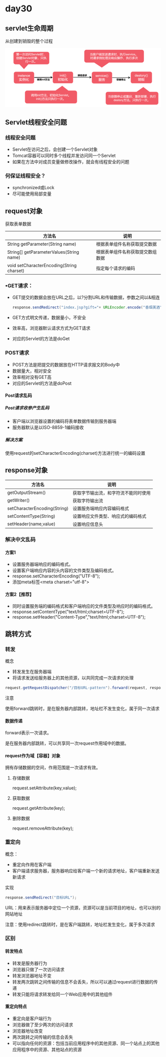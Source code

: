 # day30

## servlet生命周期

从创建到销毁的整个过程

![image-20230828170431762](./img/image-20230828170431762.png)

## Servlet线程安全问题

### 线程安全问题

- Servlet在访问之后，会创建一个Servlet对象
- Tomcat容器可以同时多个线程并发访问同一个Servlet
- 如果在方法中对成员变量做修改操作，就会有线程安全的问题

### 何保证线程安全？

- synchronized或Lock
- 尽可能使用局部变量

## request对象

获取表单数据

| **方法名**                                 | **说明**                         |
| ------------------------------------------ | -------------------------------- |
| String  getParameter(String name)          | 根据表单组件名称获取提交数据     |
| String[]  getParameterValues(String name)  | 根据表单组件名称获取提交数组数据 |
| void  setCharacterEncoding(String charset) | 指定每个请求的编码               |

### •GET请求：

- GET提交的数据会放在URL之后，以?分割URL和传输数据，参数之间以&相连

  ```java
  response.sendRedirect("index.jsp?gift="+ URLEncoder.encode("香烟美酒","utf-8") +"&money=100000");//重定向传递数据只能通过url传递
  
  ```

- GET方式明文传递，数据量小，不安全

- 效率高，浏览器默认请求方式为GET请求

- 对应的Servlet的方法是doGet

### POST请求

- POST方法是把提交的数据放在HTTP请求报文的Body中
- 数据量大，相对安全
- 效率相对没有GET高
- 对应的Servlet的方法是doPost

#### Post请求乱码

##### Post请求收参产生乱码

- 客户端以浏览器设置的编码将表单数据传输到服务器端
- 服务器默认是以ISO-8859-1编码接收

##### 解决方案

使用request的setCharacterEncoding(charset)方法进行统一的编码设置

## response对象

| **方法名**                   | **说明**                             |
| ---------------------------- | ------------------------------------ |
| getOutputStream()            | 获取字节输出流，和字符流不能同时使用 |
| getWriter()                  | 获取字符输出流                       |
| setCharacterEncoding(String) | 设置服务端响应内容编码格式           |
| setContentType(String)       | 设置响应文件类型、响应式的编码格式   |
| setHeader(name,value)        | 设置响应信息头                       |

### 解决中文乱码

#### 方案1

- 设置服务器端响应的编码格式。
- 设置客户端响应内容的头内容的文件类型及编码格式。
- response.setCharacterEncoding("UTF-8");
- 添加meta标签\<meta charset="utf-8">

#### 方案2【推荐】

- 同时设置服务端的编码格式和客户端响应的文件类型及响应时的编码格式。
- response.setContentType("text/html;charset=UTF-8");
- response.setHeader("Content-Type","text/html;charset=UTF-8");

## 跳转方式

### 转发

概念

- 转发发生在服务器端
- 将请求发送给服务器上的其他资源，以共同完成一次请求的处理

```java
request.getRequestDispatcher("/目标URL-pattern").forward(request, response);
```

注意

使用forward跳转时，是在服务器内部跳转，地址栏不发生变化，属于同一次请求

#### 数据传递

forward表示一次请求。

是在服务器内部跳转，可以共享同一次request作用域中的数据。

#### request作为域【容器】对象

拥有存储数据的空间，作用范围是一次请求有效。

1. 存储数据

   request.setAttribute(key,value);

2. 获取数据

   request.getAttribute(key);

3. 删除数据

   request.removeAttribute(key);

### 重定向

概念：

- 重定向作用在客户端
- 客户端请求服务器，服务器响应给客户端一个新的请求地址，客户端重新发送新请求

实现

```java
response.sendRedirect("目标URL");
```

URL：用来表示服务器中定位一个资源，资源可以是当前项目的地址，也可以别的网站地址

注意：使用redirect跳转时，是在客户端跳转，地址栏发生变化，属于多次请求

### 区别

#### 转发特点

- 转发是服务器行为
- 浏览器只做了一次访问请求
- 转发浏览器地址不变
- 转发两次跳转之间传输的信息不会丢失，所以可以通过request进行数据的传递
- 转发只能将请求转发给同一个Web应用中的其他组件

#### 重定向特点

- 重定向是客户端行为
- 浏览器做了至少两次的访问请求
- 浏览器地址改变
- 两次跳转之间传输的信息会丢失
- 可以指向任何的资源：包括当前应用程序中的其他资源、同一个站点上的其他应用程序中的资源、其他站点的资源